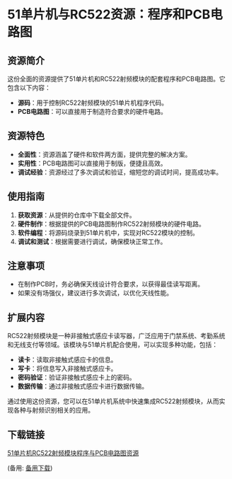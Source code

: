 # **51单片机与RC522资源：程序和PCB电路图**

## **资源简介**

这份全面的资源提供了51单片机和RC522射频模块的配套程序和PCB电路图。它包含以下内容：

- **源码**：用于控制RC522射频模块的51单片机程序代码。
- **PCB电路图**：可以直接用于制造符合要求的硬件电路。

## **资源特色**

- **全面性**：资源涵盖了硬件和软件两方面，提供完整的解决方案。
- **实用性**：PCB电路图可以直接用于制版，便捷且高效。
- **调试经验**：资源经过了多次调试和验证，缩短您的调试时间，提高成功率。

## **使用指南**

1. **获取资源**：从提供的仓库中下载全部文件。
2. **硬件制作**：根据提供的PCB电路图制作RC522射频模块的硬件电路。
3. **软件编程**：将源码烧录到51单片机中，实现对RC522模块的控制。
4. **调试和测试**：根据需要进行调试，确保模块正常工作。

## **注意事项**

- 在制作PCB时，务必确保天线设计符合要求，以获得最佳读写距离。
- 如果没有场强仪，建议进行多次调试，以优化天线性能。

## **扩展内容**

RC522射频模块是一种非接触式感应卡读写器，广泛应用于门禁系统、考勤系统和无线支付等领域。该模块与51单片机配合使用，可以实现多种功能，包括：

- **读卡**：读取非接触式感应卡的信息。
- **写卡**：将信息写入非接触式感应卡。
- **密码验证**：验证非接触式感应卡上的密码。
- **数据传输**：通过非接触式感应卡进行数据传输。

通过使用这份资源，您可以在51单片机系统中快速集成RC522射频模块，从而实现各种与射频识别相关的应用。

## 下载链接
[51单片机RC522射频模块程序与PCB电路图资源](https://pan.quark.cn/s/fb25b63ee57a) 

(备用: [备用下载](https://pan.baidu.com/s/1Vfw6c2kEaXi-iyrW-GVW1Q?pwd=1234))
